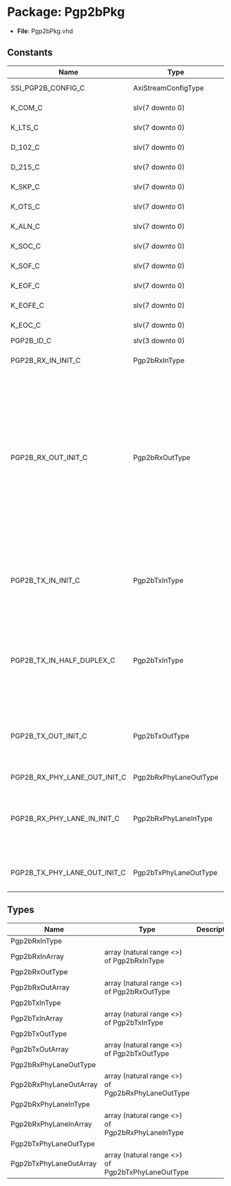 # Package: Pgp2bPkg

- **File**: Pgp2bPkg.vhd
## Constants

| Name                         | Type                  | Value                                                                                                                                                                                                                                                                                                                                                                                                                                                                                                                                                                                                                                                                                                                                                                                                                                                                                                                             | Description |
| ---------------------------- | --------------------- | --------------------------------------------------------------------------------------------------------------------------------------------------------------------------------------------------------------------------------------------------------------------------------------------------------------------------------------------------------------------------------------------------------------------------------------------------------------------------------------------------------------------------------------------------------------------------------------------------------------------------------------------------------------------------------------------------------------------------------------------------------------------------------------------------------------------------------------------------------------------------------------------------------------------------------- | ----------- |
| SSI_PGP2B_CONFIG_C           | AxiStreamConfigType   |  ssiAxiStreamConfig(2,<br><span style="padding-left:20px"> TKEEP_COMP_C)                                                                                                                                                                                                                                                                                                                                                                                                                                                                                                                                                                                                                                                                                                                                                                                                                                                          |             |
| K_COM_C                      | slv(7 downto 0)       |  "10111100"                                                                                                                                                                                                                                                                                                                                                                                                                                                                                                                                                                                                                                                                                                                                                                                                                                                                                                                       | K28.5, 0xBC |
| K_LTS_C                      | slv(7 downto 0)       |  "00111100"                                                                                                                                                                                                                                                                                                                                                                                                                                                                                                                                                                                                                                                                                                                                                                                                                                                                                                                       | K28.1, 0x3C |
| D_102_C                      | slv(7 downto 0)       |  "01001010"                                                                                                                                                                                                                                                                                                                                                                                                                                                                                                                                                                                                                                                                                                                                                                                                                                                                                                                       | D10.2, 0x4A |
| D_215_C                      | slv(7 downto 0)       |  "10110101"                                                                                                                                                                                                                                                                                                                                                                                                                                                                                                                                                                                                                                                                                                                                                                                                                                                                                                                       | D21.5, 0xB5 |
| K_SKP_C                      | slv(7 downto 0)       |  "00011100"                                                                                                                                                                                                                                                                                                                                                                                                                                                                                                                                                                                                                                                                                                                                                                                                                                                                                                                       | K28.0, 0x1C |
| K_OTS_C                      | slv(7 downto 0)       |  "01111100"                                                                                                                                                                                                                                                                                                                                                                                                                                                                                                                                                                                                                                                                                                                                                                                                                                                                                                                       | K28.3, 0x7C |
| K_ALN_C                      | slv(7 downto 0)       |  "11011100"                                                                                                                                                                                                                                                                                                                                                                                                                                                                                                                                                                                                                                                                                                                                                                                                                                                                                                                       | K28.6, 0xDC |
| K_SOC_C                      | slv(7 downto 0)       |  "11111011"                                                                                                                                                                                                                                                                                                                                                                                                                                                                                                                                                                                                                                                                                                                                                                                                                                                                                                                       | K27.7, 0xFB |
| K_SOF_C                      | slv(7 downto 0)       |  "11110111"                                                                                                                                                                                                                                                                                                                                                                                                                                                                                                                                                                                                                                                                                                                                                                                                                                                                                                                       | K23.7, 0xF7 |
| K_EOF_C                      | slv(7 downto 0)       |  "11111101"                                                                                                                                                                                                                                                                                                                                                                                                                                                                                                                                                                                                                                                                                                                                                                                                                                                                                                                       | K29.7, 0xFD |
| K_EOFE_C                     | slv(7 downto 0)       |  "11111110"                                                                                                                                                                                                                                                                                                                                                                                                                                                                                                                                                                                                                                                                                                                                                                                                                                                                                                                       | K30.7, 0xFE |
| K_EOC_C                      | slv(7 downto 0)       |  "01011100"                                                                                                                                                                                                                                                                                                                                                                                                                                                                                                                                                                                                                                                                                                                                                                                                                                                                                                                       | K28.2, 0x5C |
| PGP2B_ID_C                   | slv(3 downto 0)       |  "0101"                                                                                                                                                                                                                                                                                                                                                                                                                                                                                                                                                                                                                                                                                                                                                                                                                                                                                                                           | ID Constant |
| PGP2B_RX_IN_INIT_C           | Pgp2bRxInType         |  (       flush    => '0',<br><span style="padding-left:20px">       resetRx  => '0',<br><span style="padding-left:20px">       loopback => "000")                                                                                                                                                                                                                                                                                                                                                                                                                                                                                                                                                                                                                                                                                                                                                                                 |             |
| PGP2B_RX_OUT_INIT_C          | Pgp2bRxOutType        |  (       phyRxReady   => '0',<br><span style="padding-left:20px">       linkReady    => '0',<br><span style="padding-left:20px">       linkPolarity => "00",<br><span style="padding-left:20px">       frameRx      => '0',<br><span style="padding-left:20px">       frameRxErr   => '0',<br><span style="padding-left:20px">       cellError    => '0',<br><span style="padding-left:20px">       linkDown     => '0',<br><span style="padding-left:20px">       linkError    => '0',<br><span style="padding-left:20px">       opCodeEn     => '0',<br><span style="padding-left:20px">       opCode       => (others => '0'),<br><span style="padding-left:20px">       remLinkReady => '0',<br><span style="padding-left:20px">       remLinkData  => (others => '0'),<br><span style="padding-left:20px">       remOverflow  => (others => '0'),<br><span style="padding-left:20px">       remPause     => (others => '0')) |             |
| PGP2B_TX_IN_INIT_C           | Pgp2bTxInType         |  (       flush       => '0',<br><span style="padding-left:20px">       opCodeEn    => '0',<br><span style="padding-left:20px">       opCode      => (others => '0'),<br><span style="padding-left:20px">       locData     => (others => '0'),<br><span style="padding-left:20px">       flowCntlDis => '0',<br><span style="padding-left:20px">       resetTx     => '0',<br><span style="padding-left:20px">       resetGt     => '0')                                                                                                                                                                                                                                                                                                                                                                                                                                                                                          |             |
| PGP2B_TX_IN_HALF_DUPLEX_C    | Pgp2bTxInType         |  (       flush       => '0',<br><span style="padding-left:20px">       opCodeEn    => '0',<br><span style="padding-left:20px">       opCode      => (others => '0'),<br><span style="padding-left:20px">       locData     => (others => '0'),<br><span style="padding-left:20px">       flowCntlDis => '1',<br><span style="padding-left:20px">       resetTx     => '0',<br><span style="padding-left:20px">       resetGt     => '0')                                                                                                                                                                                                                                                                                                                                                                                                                                                                                          |             |
| PGP2B_TX_OUT_INIT_C          | Pgp2bTxOutType        |  (       locOverflow => (others => '0'),<br><span style="padding-left:20px">       locPause    => (others => '0'),<br><span style="padding-left:20px">       phyTxReady  => '0',<br><span style="padding-left:20px">       linkReady   => '0',<br><span style="padding-left:20px">       frameTx     => '0',<br><span style="padding-left:20px">       frameTxErr  => '0')                                                                                                                                                                                                                                                                                                                                                                                                                                                                                                                                                        |             |
| PGP2B_RX_PHY_LANE_OUT_INIT_C | Pgp2bRxPhyLaneOutType |  (polarity => '0')                                                                                                                                                                                                                                                                                                                                                                                                                                                                                                                                                                                                                                                                                                                                                                                                                                                                                                                |             |
| PGP2B_RX_PHY_LANE_IN_INIT_C  | Pgp2bRxPhyLaneInType  |  (       data    => (others => '0'),<br><span style="padding-left:20px">       dataK   => (others => '0'),<br><span style="padding-left:20px">       dispErr => (others => '0'),<br><span style="padding-left:20px">       decErr  => (others => '0'))                                                                                                                                                                                                                                                                                                                                                                                                                                                                                                                                                                                                                                                                            |             |
| PGP2B_TX_PHY_LANE_OUT_INIT_C | Pgp2bTxPhyLaneOutType |  (       data  => (others => '0'),<br><span style="padding-left:20px">       datak => (others => '0'))                                                                                                                                                                                                                                                                                                                                                                                                                                                                                                                                                                                                                                                                                                                                                                                                                            |             |
## Types

| Name                   | Type                                               | Description |
| ---------------------- | -------------------------------------------------- | ----------- |
| Pgp2bRxInType          |                                                    |             |
| Pgp2bRxInArray         | array (natural range <>) of Pgp2bRxInType          |             |
| Pgp2bRxOutType         |                                                    |             |
| Pgp2bRxOutArray        | array (natural range <>) of Pgp2bRxOutType         |             |
| Pgp2bTxInType          |                                                    |             |
| Pgp2bTxInArray         | array (natural range <>) of Pgp2bTxInType          |             |
| Pgp2bTxOutType         |                                                    |             |
| Pgp2bTxOutArray        | array (natural range <>) of Pgp2bTxOutType         |             |
| Pgp2bRxPhyLaneOutType  |                                                    |             |
| Pgp2bRxPhyLaneOutArray | array (natural range <>) of Pgp2bRxPhyLaneOutType  |             |
| Pgp2bRxPhyLaneInType   |                                                    |             |
| Pgp2bRxPhyLaneInArray  | array (natural range <>) of Pgp2bRxPhyLaneInType   |             |
| Pgp2bTxPhyLaneOutType  |                                                    |             |
| Pgp2bTxPhyLaneOutArray | array (natural range <>) of Pgp2bTxPhyLaneOutType  |             |
